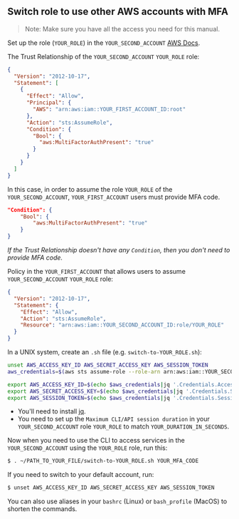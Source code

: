 ## Switch role to use other AWS accounts with MFA

> Note: Make sure you have all the access you need for this manual.

Set up the role (`YOUR_ROLE`) in the `YOUR_SECOND_ACCOUNT` [AWS Docs](https://docs.aws.amazon.com/IAM/latest/UserGuide/tutorial_cross-account-with-roles.html).

The Trust Relationship of the `YOUR_SECOND_ACCOUNT` `YOUR_ROLE` role:

```json
{
  "Version": "2012-10-17",
  "Statement": [
    {
      "Effect": "Allow",
      "Principal": {
        "AWS": "arn:aws:iam::YOUR_FIRST_ACCOUNT_ID:root"
      },
      "Action": "sts:AssumeRole",
      "Condition": {
        "Bool": {
          "aws:MultiFactorAuthPresent": "true"
        }
      }
    }
  ]
}
```

In this case, in order to assume the role `YOUR_ROLE` of the `YOUR_SECOND_ACCOUNT`, `YOUR_FIRST_ACCOUNT` users must provide MFA code.

```json
"Condition": {
    "Bool": {
        "aws:MultiFactorAuthPresent": "true"
    }
}
```

*If the Trust Relationship doesn't have any `Condition`, then you don't need to provide MFA code.*

Policy in the `YOUR_FIRST_ACCOUNT` that allows users to assume `YOUR_SECOND_ACCOUNT` `YOUR_ROLE` role:

```json
{
  "Version": "2012-10-17",
  "Statement": {
    "Effect": "Allow",
    "Action": "sts:AssumeRole",
    "Resource": "arn:aws:iam::YOUR_SECOND_ACCOUNT_ID:role/YOUR_ROLE"
  }
}
```

In a UNIX system, create an `.sh` file (e.g. `switch-to-YOUR_ROLE.sh`):

```bash
unset AWS_ACCESS_KEY_ID AWS_SECRET_ACCESS_KEY AWS_SESSION_TOKEN
aws_credentials=$(aws sts assume-role --role-arn arn:aws:iam::YOUR_SECOND_ACCOUNT_ID:role/YOUR_ROLE --role-session-name YOUR_SESSION_NAME --serial-number YOUR_MFA_ARN --token-code $1 --duration-seconds YOUR_DURATION_IN_SECONDS)

export AWS_ACCESS_KEY_ID=$(echo $aws_credentials|jq '.Credentials.AccessKeyId'|tr -d '"')
export AWS_SECRET_ACCESS_KEY=$(echo $aws_credentials|jq '.Credentials.SecretAccessKey'|tr -d '"')
export AWS_SESSION_TOKEN=$(echo $aws_credentials|jq '.Credentials.SessionToken'|tr -d '"')
```

- You'll need to install [jq](https://stedolan.github.io/jq/download/).
- You need to set up the `Maximum CLI/API session duration` in your `YOUR_SECOND_ACCOUNT` role `YOUR_ROLE` to match `YOUR_DURATION_IN_SECONDS`.

Now when you need to use the CLI to access services in the `YOUR_SECOND_ACCOUNT` using the `YOUR_ROLE` role, run this:

```bash
$ . ~/PATH_TO_YOUR_FILE/switch-to-YOUR_ROLE.sh YOUR_MFA_CODE
```

If you need to switch to your default account, run:

```bash
$ unset AWS_ACCESS_KEY_ID AWS_SECRET_ACCESS_KEY AWS_SESSION_TOKEN
```

You can also use aliases in your `bashrc` (Linux) or `bash_profile` (MacOS) to shorten the commands.
